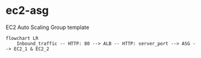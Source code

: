 # ec2-asg

EC2 Auto Scaling Group template

```mermaid
flowchart LR
    Inbound_traffic -- HTTP: 80 --> ALB -- HTTP: server_port --> ASG --> EC2_1 & EC2_2
```